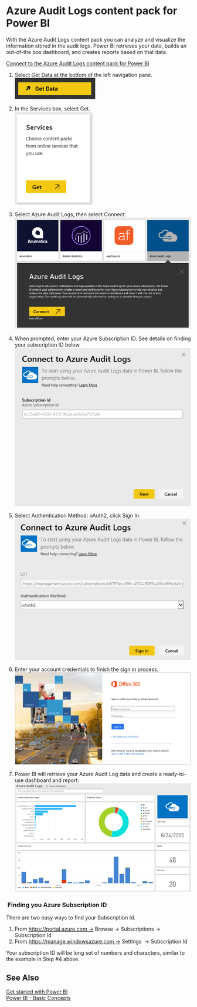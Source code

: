 ﻿<properties 
   pageTitle="Azure Audit Logs content pack for Power BI"
   description="Azure Audit Logs content pack for Power BI"
   services="powerbi" 
   documentationCenter="" 
   authors="maggiesMSFT" 
   manager="mblythe" 
   editor=""
   tags=""/>
 
<tags
   ms.service="powerbi"
   ms.devlang="NA"
   ms.topic="article"
   ms.tgt_pltfrm="NA"
   ms.workload="powerbi"
   ms.date="11/06/2015"
   ms.author="maggies"/>

# Azure Audit Logs content pack for Power BI  

With the Azure Audit Logs content pack you can analyze and visualize the information stored in the audit logs. Power BI retrieves your data, builds an out-of-the box dashboard, and creates reports based on that data.

[Connect to the Azure Audit Logs content pack for Power BI](https://app.powerbi.com/getdata/services/azure-audit-logs)

1. Select Get Data at the bottom of the left navigation pane.  
	![](media/powerbi-content-pack-azure-audit-logs/getdata.png)

2. In the Services box, select Get.  
	![](media/powerbi-content-pack-azure-audit-logs/services.PNG) 

3. Select Azure Audit Logs, then select Connect.  
	![](media/powerbi-content-pack-azure-audit-logs/getdata1.png)

4. When prompted, enter your Azure Subscription ID. See details on finding your subscription ID below.   
	![](media/powerbi-content-pack-azure-audit-logs/parameters.png)

5. Select Authentication Method: oAuth2, click Sign In.   
	![](media/powerbi-content-pack-azure-audit-logs/creds.png)

6. Enter your account credentials to finish the sign in process.  
	![](media/powerbi-content-pack-azure-audit-logs/login.png)

7. Power BI will retrieve your Azure Audit Log data and create a ready-to-use dashboard and report.   
	![](media/powerbi-content-pack-azure-audit-logs/dashboard.png)

###  Finding you Azure Subscription ID  
There are two easy ways to find your Subscription Id.

1.  From https://portal.azure.com -&gt; Browse -&gt; Subscriptions -&gt; Subscription Id
2.  From https://manage.windowsazure.com -&gt; Settings  -&gt; Subscription Id

Your subscription ID will be long set of numbers and characters, similar to the example in Step \#4 above. 

## See Also  
[Get started with Power BI](powerbi-service-get-started.md)  
[Power BI - Basic Concepts](powerbi-service-basic-concepts.md)  